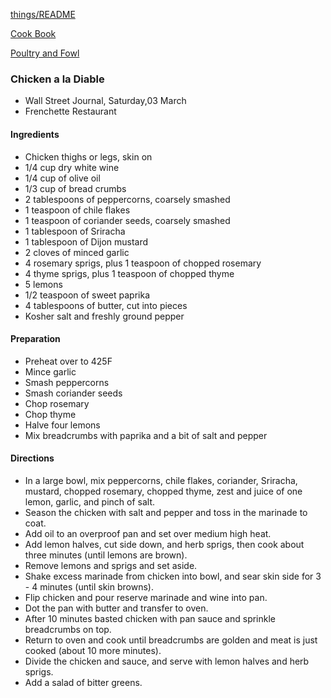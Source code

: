 [things/README](https://github.com/vmsmith/things/blob/master/README.md)

[Cook Book](https://github.com/vmsmith/CookBook/blob/master/README.md)

[Poultry and Fowl](https://github.com/vmsmith/CookBook/blob/master/poultry_fowl.md)  

### Chicken a la Diable  
* Wall Street Journal, Saturday,03 March  
* Frenchette Restaurant  

#### Ingredients  

* Chicken thighs or legs, skin on    
* 1/4 cup dry white wine  
* 1/4 cup of olive oil  
* 1/3 cup of bread crumbs  
* 2 tablespoons of peppercorns, coarsely smashed  
* 1 teaspoon of chile flakes  
* 1 teaspoon of coriander seeds, coarsely smashed  
* 1 tablespoon of Sriracha  
* 1 tablespoon of Dijon mustard  
* 2 cloves of minced garlic  
* 4 rosemary sprigs, plus 1 teaspoon of chopped rosemary  
* 4 thyme sprigs, plus 1 teaspoon of chopped thyme  
* 5 lemons  
* 1/2 teaspoon of sweet paprika  
* 4 tablespoons of butter, cut into pieces  
* Kosher salt and freshly ground pepper  

#### Preparation   

* Preheat over to 425F  
* Mince garlic  
* Smash peppercorns  
* Smash coriander seeds  
* Chop rosemary  
* Chop thyme  
* Halve four lemons  
* Mix breadcrumbs with paprika and a bit of salt and pepper  

#### Directions  

* In a large bowl, mix peppercorns, chile flakes, coriander, Sriracha, mustard, chopped rosemary, chopped thyme, zest and juice of one lemon, garlic, and pinch of salt.  
* Season the chicken with salt and pepper and toss in the marinade to coat.  
* Add oil to an overproof pan and set over medium high heat.  
* Add lemon halves, cut side down, and herb sprigs, then cook about three minutes (until lemons are brown).  
* Remove lemons and sprigs and set aside.  
* Shake excess marinade from chicken into bowl, and sear skin side for 3 - 4 minutes (until skin browns).  
* Flip chicken and pour reserve marinade and wine into pan.  
* Dot the pan with butter and transfer to oven.  
* After 10 minutes basted chicken with pan sauce and sprinkle breadcrumbs on top.  
* Return to oven and cook until breadcrumbs are golden and meat is just cooked (about 10 more minutes).  
* Divide the chicken and sauce, and serve with lemon halves and herb sprigs.  
* Add a salad of bitter greens.  
